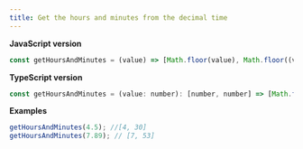 ```yaml
---
title: Get the hours and minutes from the decimal time
---
```


**JavaScript version**

```js
const getHoursAndMinutes = (value) => [Math.floor(value), Math.floor((value * 60) % 60)];
```

**TypeScript version**

```js
const getHoursAndMinutes = (value: number): [number, number] => [Math.floor(value), Math.floor((value * 60) % 60)];
```

**Examples**

```js
getHoursAndMinutes(4.5); //[4, 30]
getHoursAndMinutes(7.89); // [7, 53]
```
